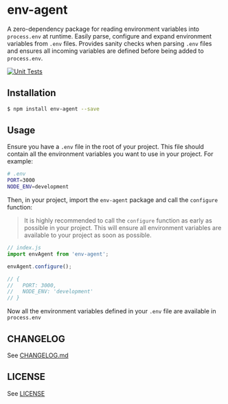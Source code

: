 # env-agent

A zero-dependency package for reading environment variables into `process.env` at runtime. Easily parse, configure and expand environment variables from `.env` files. Provides sanity checks when parsing `.env` files and ensures all incoming variables are defined before being added to `process.env`.

[![Unit Tests](https://github.com/itsmichaelbtw/env-agent/actions/workflows/unit-tests.yml/badge.svg)](https://github.com/itsmichaelbtw/env-agent/actions/workflows/unit-tests.yml)

## Installation

```bash
$ npm install env-agent --save
```

## Usage

Ensure you have a `.env` file in the root of your project. This file should contain all the environment variables you want to use in your project. For example:

```bash
# .env
PORT=3000
NODE_ENV=development
```

Then, in your project, import the `env-agent` package and call the `configure` function:

> It is highly recommended to call the `configure` function as early as possible in your project. This will ensure all environment variables are available to your project as soon as possible.

```js
// index.js
import envAgent from 'env-agent';

envAgent.configure();

// {
//   PORT: 3000,
//   NODE_ENV: 'development'
// }
```

Now all the environment variables defined in your `.env` file are available in `process.env`

## CHANGELOG

See [CHANGELOG.md](CHANGELOG.md)

## LICENSE

See [LICENSE](LICENSE)


